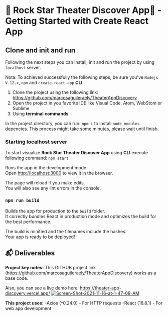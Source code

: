 # 👋 Rock Star Theater Discover App📲 - Getting Started with Create React App

## Clone and init and run 
Following the next steps you can install, init and run the project by using `localhost` server.

Nota: To achieved successfully the following steps, be sure you've `Nodejs V.12.x`, `npm` and `create-react-app` **CLI**.

1. Clone the project using the following link: https://github.com/marcosaguileraely/TheaterAppDiscovery
2. Open the project in you favorite IDE like Visual Code, Atom, WebStom or Sublime.
3. Using **terminal commands** 

In the project directory, you can run: `npm i` to install `node_modules` depencies. This process might take some minutes, please wait until finish.

### Starting localhost server 
To start visualize **Rock Star Theater Discover App** using **CLI** execute following command: 
`npm start`

Runs the app in the development mode.\
Open [http://localhost:3000](http://localhost:3000) to view it in the browser.

The page will reload if you make edits.\
You will also see any lint errors in the console.

### `npm run build`

Builds the app for production to the `build` folder.\
It correctly bundles React in production mode and optimizes the build for the best performance.

The build is minified and the filenames include the hashes.\
Your app is ready to be deployed!

## 📬 Deliverables 

**Project key notes:**
This GITHUB project link (https://github.com/marcosaguileraely/TheaterAppDiscovery) works as a base code.

Also, you can see a live demo here: https://theater-app-discovery.vercel.app/
<a href="https://theater-app-discovery.vercel.app/" target="_blank"><img src="https://i.ibb.co/2kS7PYM/Screen-Shot-2021-11-16-at-1-47-08-AM.png" alt="Screen-Shot-2021-11-16-at-1-47-08-AM" border="0"></a>

**This project uses:** 
 -Axios (^0.24.0) - For HTTP requests
 -React (16.8.1) - For web app development
